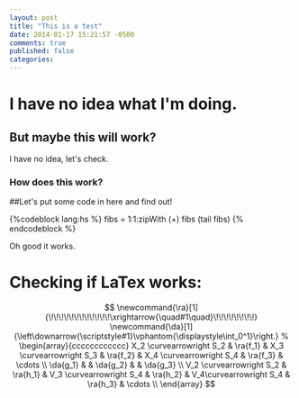 ```yaml
---
layout: post
title: "This is a test"
date: 2014-01-17 15:21:57 -0500
comments: true
published: false
categories: 
---
```


I have no idea what I'm doing.
==============================

But maybe this will work?
-------------------------

I have no idea, let's check.

### How does this work?

##Let's put some code in here and find out!

{%codeblock lang:hs %}
fibs = 1:1:zipWith (+) fibs (tail fibs)
{% endcodeblock %}


Oh good it works.

# Checking if LaTex works:

$$
\newcommand{\ra}[1]{\!\!\!\!\!\!\!\!\!\!\!\!\xrightarrow{\quad#1\quad}\!\!\!\!\!\!\!\!}
\newcommand{\da}[1]{\left\downarrow{\scriptstyle#1}\vphantom{\displaystyle\int_0^1}\right.}
%
\begin{array}{cccccccccccc}
X_2 \curvearrowright S_2 & \ra{f_1} & X_3 \curvearrowright S_3 & \ra{f_2} & X_4 \curvearrowright S_4  & \ra{f_3} & \cdots \\
\da{g_1} & & \da{g_2} & & \da{g_3} \\
V_2 \curvearrowright S_2 & \ra{h_1} & V_3 \curvearrowright S_4 & \ra{h_2} & V_4\curvearrowright S_4 & \ra{h_3} & \cdots \\
\end{array}
$$